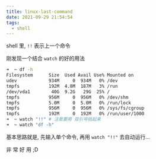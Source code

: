 ```yaml
---
title: linux-last-command
date: 2021-09-29 21:54:54
tags:
  - shell
---
```



shell 里, `!!` 表示上一个命令

刚发现一个结合 `watch` 的好的用法

```bash
➜  ~ df -h
Filesystem      Size  Used Avail Use% Mounted on
udev            934M     0  934M   0% /dev
tmpfs           192M  4.8M  187M   3% /run
/dev/vda1        40G  9.2G   29G  25% /
tmpfs           956M     0  956M   0% /dev/shm
tmpfs           5.0M     0  5.0M   0% /run/lock
tmpfs           956M     0  956M   0% /sys/fs/cgroup
tmpfs           192M     0  192M   0% /run/user/1000
➜  ~ watch "!!" # 注意要用 双引号括起来
➜  ~ watch "df -h"
```

基本思路就是, 先输入单个命令, 再用 `watch "!!"` 去自动运行...

非 常 好 用 ;D
